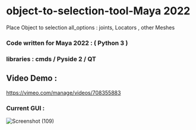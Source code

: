 # object-to-selection-tool-Maya 2022

Place Object to selection
all_options : joints, Locators , other Meshes

### Code written for  Maya  2022  : ( Python 3 )
### libraries :  cmds / Pyside 2 / QT

## Video Demo :

https://vimeo.com/manage/videos/708355883

### Current GUI :

![Screenshot (109)](https://user-images.githubusercontent.com/52043791/182646492-1ce93993-9a1d-4dce-ab0b-c3e4da2e7e01.png)
